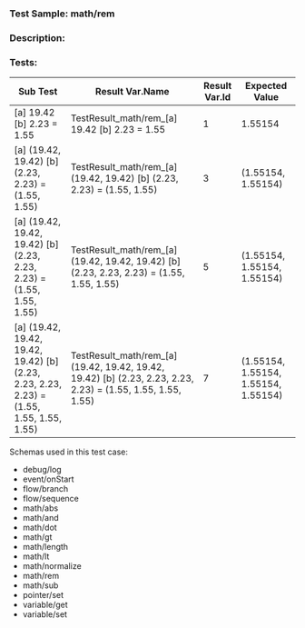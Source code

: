 ### **Test Sample:** math/rem
### **Description:** 

### Tests:
| Sub Test | Result Var.Name | Result Var.Id | Expected Value
| ----------- | ----------- | ----------- |----------- |
| [a] 19.42 [b] 2.23 = 1.55 | TestResult_math/rem_[a] 19.42 [b] 2.23 = 1.55 | 1 | 1.55154
| [a] (19.42, 19.42) [b] (2.23, 2.23) = (1.55, 1.55) | TestResult_math/rem_[a] (19.42, 19.42) [b] (2.23, 2.23) = (1.55, 1.55) | 3 | (1.55154, 1.55154)
| [a] (19.42, 19.42, 19.42) [b] (2.23, 2.23, 2.23) = (1.55, 1.55, 1.55) | TestResult_math/rem_[a] (19.42, 19.42, 19.42) [b] (2.23, 2.23, 2.23) = (1.55, 1.55, 1.55) | 5 | (1.55154, 1.55154, 1.55154)
| [a] (19.42, 19.42, 19.42, 19.42) [b] (2.23, 2.23, 2.23, 2.23) = (1.55, 1.55, 1.55, 1.55) | TestResult_math/rem_[a] (19.42, 19.42, 19.42, 19.42) [b] (2.23, 2.23, 2.23, 2.23) = (1.55, 1.55, 1.55, 1.55) | 7 | (1.55154, 1.55154, 1.55154, 1.55154)

Schemas used in this test case:
- debug/log
- event/onStart
- flow/branch
- flow/sequence
- math/abs
- math/and
- math/dot
- math/gt
- math/length
- math/lt
- math/normalize
- math/rem
- math/sub
- pointer/set
- variable/get
- variable/set
